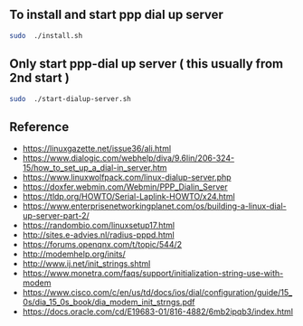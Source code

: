 ## To install and start ppp dial up server
```sh
sudo  ./install.sh   
```

## Only start ppp-dial up server ( this usually from 2nd start )

```sh
sudo  ./start-dialup-server.sh   
```

## Reference

* https://linuxgazette.net/issue36/ali.html
* https://www.dialogic.com/webhelp/diva/9.6lin/206-324-15/how_to_set_up_a_dial-in_server.htm
* https://www.linuxwolfpack.com/linux-dialup-server.php
* https://doxfer.webmin.com/Webmin/PPP_Dialin_Server
* https://tldp.org/HOWTO/Serial-Laplink-HOWTO/x24.html
* https://www.enterprisenetworkingplanet.com/os/building-a-linux-dial-up-server-part-2/
* https://randombio.com/linuxsetup17.html
* http://sites.e-advies.nl/radius-pppd.html
* https://forums.openqnx.com/t/topic/544/2
* http://modemhelp.org/inits/
* http://www.ij.net/init_strings.shtml
* https://www.monetra.com/faqs/support/initialization-string-use-with-modem
* https://www.cisco.com/c/en/us/td/docs/ios/dial/configuration/guide/15_0s/dia_15_0s_book/dia_modem_init_strngs.pdf
* https://docs.oracle.com/cd/E19683-01/816-4882/6mb2ipqb3/index.html



